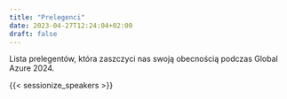 ```yaml
---
title: "Prelegenci"
date: 2023-04-27T12:24:04+02:00
draft: false
---
```


Lista prelegentów, która zaszczyci nas swoją obecnością podczas Global Azure 2024.

{{< sessionize_speakers >}}